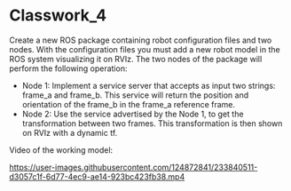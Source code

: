 # Classwork_4

Create a new ROS package containing robot configuration files and two nodes. With the configuration files you must add a new robot model in the ROS system visualizing it on RVIz. 
The two nodes of the package will perform the following operation:
-	Node 1: Implement a service server that accepts as input two strings: frame_a and frame_b. This service will return the position and orientation  of the frame_b in the frame_a reference frame.
-	Node 2: Use the service advertised by the Node 1, to get the transformation between two frames. This transformation is then shown on RVIz with a dynamic tf.

Video of the working model:

https://user-images.githubusercontent.com/124872841/233840511-d3057c1f-6d77-4ec9-ae14-923bc423fb38.mp4
